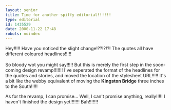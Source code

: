 ```yaml
---
layout: senior
title: Time for another spiffy editorial!!!!!!
type: editorial
id: 1435529
date: 2000-11-22 17:48
robots: noindex
---
```

Hey!!!!! Have you noticed the slight change!??!?!?! The quotes all have different coloured headlines!!!!!<br/><br/>So bloody wot you might say!!!!! But this is merely the first step in the soon-coming design revamp!!!!!!! I've seperated the format of the headlines for the quotes and stories, and moved the location of the stylesheet URL!!!!! It's a bit like the webby equivalent of moving the <b>Kingston Bridge</b> three inches to the South!!!!!

As for the revamp, I can promise... Well, I can't promise anything, really!!!!! I haven't finished the design yet!!!!!!! Bah!!!!!!!
